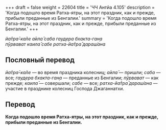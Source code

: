 +++
draft = false
weight = 22604
title = 'ЧЧ Антйа 4.105'
description = 'Когда подошло время Ратха-ятры, на этот праздник, как и прежде, прибыли преданные из Бенгалии.'
summary = 'Когда подошло время Ратха-ятры, на этот праздник, как и прежде, прибыли преданные из Бенгалии.'
+++

_йа̄тра̄-ка̄ле а̄ила̄ саба гауд̣ера бхакта-ган̣а  
пӯрвават каила̄ сабе ратха-йа̄тра̄ дараш́ана_

## Пословный перевод

_йа̄тра̄_\-_ка̄ле_ — во время праздника колесниц; _а̄ила̄_ — пришли; _саба_ — все; _гауд̣ера_ _бхакта_\-_ган̣а_ — преданные из Бенгалии; _пӯрвават_ — как прежде; _каила̄_ — совершали; _сабе_ — все; _ратха_\-_йа̄тра̄_ _дараш́ана_ — участие в празднике колесниц Господа Джаганнатхи.

## Перевод

**Когда подошло время Ратха-ятры, на этот праздник, как и прежде, прибыли преданные из Бенгалии.**
